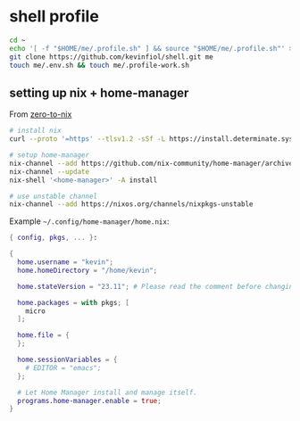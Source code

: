 # shell profile

```bash
cd ~
echo '[ -f "$HOME/me/.profile.sh" ] && source "$HOME/me/.profile.sh"' >> ~/.bashrc
git clone https://github.com/kevinfiol/shell.git me
touch me/.env.sh && touch me/.profile-work.sh
```

## setting up nix + home-manager
From [zero-to-nix](https://zero-to-nix.com/start/install)
```bash
# install nix
curl --proto '=https' --tlsv1.2 -sSf -L https://install.determinate.systems/nix | sh -s -- install

# setup home-manager
nix-channel --add https://github.com/nix-community/home-manager/archive/master.tar.gz home-manager
nix-channel --update
nix-shell '<home-manager>' -A install

# use unstable channel
nix-channel --add https://nixos.org/channels/nixpkgs-unstable
```

Example `~/.config/home-manager/home.nix`:
```nix
{ config, pkgs, ... }:

{
  home.username = "kevin";
  home.homeDirectory = "/home/kevin";

  home.stateVersion = "23.11"; # Please read the comment before changing.

  home.packages = with pkgs; [
    micro
  ];

  home.file = {
  };

  home.sessionVariables = {
    # EDITOR = "emacs";
  };

  # Let Home Manager install and manage itself.
  programs.home-manager.enable = true;
}
```
